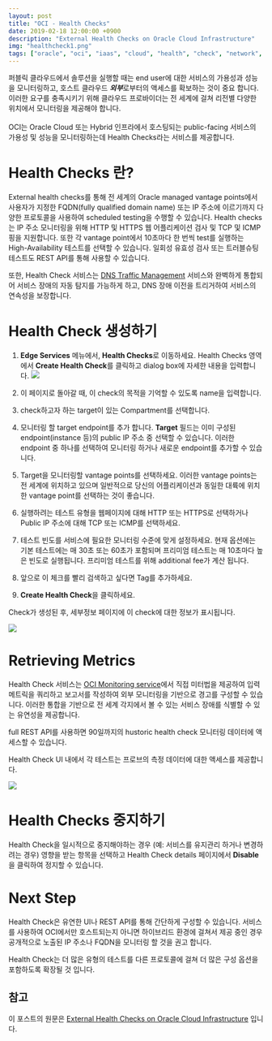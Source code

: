 ```yaml
---
layout: post
title: "OCI - Health Checks"
date: 2019-02-18 12:00:00 +0900
description: "External Health Checks on Oracle Cloud Infrastructure"
img: "healthcheck1.png"
tags: ["oracle", "oci", "iaas", "cloud", "health", "check", "network", "ping", "http", "multicloud","oracle cloud", "오라클 클라우드"] 
---
```


퍼블릭 클라우드에서 솔루션을 실행할 때는 end user에 대한 서비스의 가용성과 성능을 모니터링하고, 호스트 클라우드 ***외부***로부터의 액세스를 확보하는 것이 중요 합니다. 이러한 요구를 충족시키기 위해 클라우드 프로바이더는 전 세계에 걸쳐 리전별 다양한 위치에서 모니터링을 제공해야 합니다.
<br><br>
OCI는 Oracle Cloud 또는 Hybrid 인프라에서 호스팅되는 public-facing 서비스의 가용성 및 성능을 모니터링하는데 Health Checks라는 서비스를 제공합니다.


# Health Checks 란?

External health checks를 통해 전 세계의 Oracle managed vantage points에서 사용자가 지정한 FQDN(fully qualified domain name) 또는 IP 주소에 이르기까지 다양한 프로토콜을 사용하여 scheduled testing을 수행할 수 있습니다. Health checks는 IP 주소 모니터링을 위해 HTTP 및 HTTPS 웹 어플리케이션 검사 및 TCP 및 ICMP 핑을 지원합니다. 또한 각 vantage point에서 10초마다 한 번씩 test를 실행하는 High-Availability 테스트를 선택할 수 있습니다. 일회성 유효성 검사 또는 트러블슈팅 테스트도 REST API를 통해 사용할 수 있습니다.

또한, Health Check 서비스는 [DNS Traffic Management](https://jesamkim.github.io/OCI_Traffic_Management/) 서비스와 완벽하게 통합되어 서비스 장애의 자동 탐지를 가능하게 하고, DNS 장애 이전을 트리거하여 서비스의 연속성을 보장합니다.


# Health Check 생성하기

1. **Edge Services** 메뉴에서, **Health Checks**로 이동하세요. Health Checks 영역에서 **Create Health Check**를 클릭하고 dialog box에 자세한 내용을 입력합니다.
![]({{site.baseurl}}/assets/img/healthcheck2.png)

2. 이 페이지로 돌아갈 때, 이 check의 목적을 기억할 수 있도록 name을 입력합니다.

3. check하고자 하는 target이 있는 Compartment를 선택합니다.

4. 모니터링 할 target endpoint를 추가 합니다. **Target** 필드는 이미 구성된 endpoint(instance 등)의 public IP 주소 중 선택할 수 있습니다. 이러한 endpoint 중 하나를 선택하여 모니터링 하거나 새로운 endpoint를 추가할 수 있습니다.

5. Target을 모니터링할 vantage points를 선택하세요. 이러한 vantage points는 전 세계에 위치하고 있으며 일반적으로 당신의 어플리케이션과 동일한 대륙에 위치한 vantage point를 선택하는 것이 좋습니다.

6. 실행하려는 테스트 유형을 웹페이지에 대해 HTTP 또는 HTTPS로 선택하거나 Public IP 주소에 대해 TCP 또는 ICMP를 선택하세요.

7. 테스트 빈도를 서비스에 필요한 모니터링 수준에 맞게 설정하세요. 현재 옵션에는 기본 테스트에는 매 30초 또는 60초가 포함되며 프리미엄 테스트는 매 10초마다 높은 빈도로 실행됩니다. 프리미엄 테스트를 위해 additional fee가 계산 됩니다.

8. 앞으로 이 체크를 빨리 검색하고 싶다면 Tag를 추가하세요.

9. **Create Health Check**을 클릭하세요.

Check가 생성된 후, 세부정보 페이지에 이 check에 대한 정보가 표시됩니다.

![]({{site.baseurl}}/assets/img/healthcheck4.png)


# Retrieving Metrics

Health Check 서비스는 [OCI Monitoring service](https://blogs.oracle.com/cloud-infrastructure/announcing-oracle-cloud-infrastructure-monitoring)에서 직접 미터법을 제공하여 입력 메트릭을 쿼리하고 보고서를 작성하여 외부 모니터링을 기반으로 경고를 구성할 수 있습니다. 이러한 통합을 기반으로 전 세계 각지에서 볼 수 있는 서비스 장애를 식별할 수 있는 유연성을 제공합니다.

full REST API를 사용하면 90일까지의 hustoric health check 모니터링 데이터에 액세스할 수 있습니다.

Health Check UI 내에서 각 테스트는 프로브의 측정 데이터에 대한 액세스를 제공합니다.

![]({{site.baseurl}}/assets/img/healthcheck3.png)


# Health Checks 중지하기

Health Check을 일시적으로 중지해야하는 경우 (예: 서비스를 유지관리 하거나 변경하려는 경우) 영향을 받는 항목을 선택하고 Health Check details 페이지에서 **Disable**을 클릭하여 정지할 수 있습니다.


# Next Step

Health Check은 유연한 UI나 REST API를 통해 간단하게 구성할 수 있습니다. 서비스를 사용하여 OCI에서만 호스트되는지 아니면 하이브리드 환경에 걸쳐서 제공 중인 경우 공개적으로 노출된 IP 주소나 FQDN을 모니터링 할 것을 권고 합니다.

Health Check는 더 많은 유형의 테스트를 다른 프로토콜에 걸쳐 더 많은 구성 옵션을 포함하도록 확장될 것 입니다.


## 참고

이 포스트의 원문은 [External Health Checks on Oracle Cloud Infrastructure](https://blogs.oracle.com/cloud-infrastructure/external-health-checks-on-oracle-cloud-infrastructure) 입니다.
